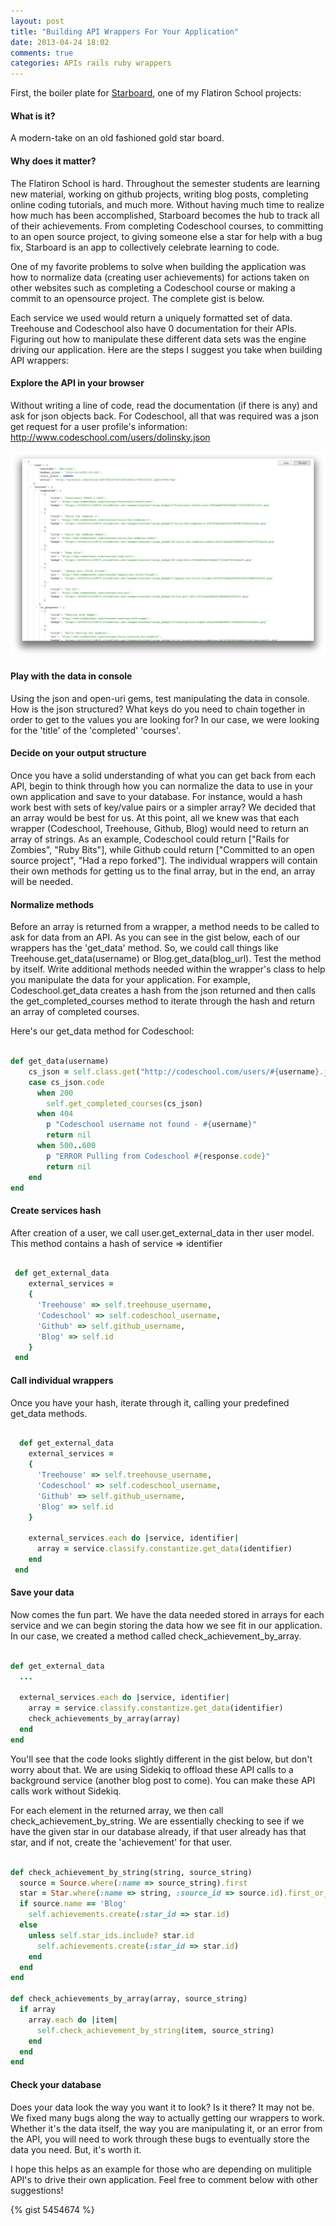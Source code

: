 ```yaml
---
layout: post
title: "Building API Wrappers For Your Application"
date: 2013-04-24 18:02
comments: true
categories: APIs rails ruby wrappers
---
```


First, the boiler plate for <a href="http://strboard.com">Starboard</a>, one of my Flatiron School projects:

<h4>What is it?</h4>

A modern-take on an old fashioned gold star board.

<h4>Why does it matter?</h4>

The Flatiron School is hard. Throughout the semester students are learning new material, working on github projects, writing blog posts, completing online coding tutorials, and much more. Without having much time to realize how much has been accomplished, Starboard becomes the hub to track all of their achievements. From completing Codeschool courses, to committing to an open source project, to giving someone else a star for help with a bug fix, Starboard is an app to collectively celebrate learning to code.

One of my favorite problems to solve when building the application was how to normalize data (creating user achievements) for actions taken on other websites such as completing a Codeschool course or making a commit to an opensource project. The complete gist is below.

Each service we used would return a uniquely formatted set of data. Treehouse and Codeschool also have 0 documentation for their APIs. Figuring out how to manipulate these different data sets was the engine driving our application. 
Here are the steps I suggest you take when building API wrappers:

<h4>Explore the API in your browser</h4>

Without writing a line of code, read the documentation (if there is any) and ask for json objects back. For Codeschool, all that was required was a json get request for a user profile's information: http://www.codeschool.com/users/dolinsky.json

<img src="/images/codeschool.png">

<h4>Play with the data in console</h4>

Using the json and open-uri gems, test manipulating the data in console. How is the json structured? What keys do you need to chain together in order to get to the values you are looking for? In our case, we were looking for the 'title' of the 'completed' 'courses'. 

<h4>Decide on your output structure</h4>

Once you have a solid understanding of what you can get back from each API, begin to think through how you can normalize the data to use in your own application and save to your database. For instance, would a hash work best with sets of key/value pairs or a simpler array? We decided that an array would be best for us. At this point, all we knew was that each wrapper (Codeschool, Treehouse, Github, Blog) would need to return an array of strings. As an example, Codeschool could return ["Rails for Zombies", "Ruby Bits"], while Github could return ["Committed to an open source project", "Had a repo forked"]. The individual wrappers will contain their own methods for getting us to the final array, but in the end, an array will be needed. 


<h4>Normalize methods</h4>

Before an array is returned from a wrapper, a method needs to be called to ask for data from an API. As you can see in the gist below, each of our wrappers has the 'get_data' method. So, we could call things like Treehouse.get_data(username) or Blog.get_data(blog_url). Test the method by itself. Write additional methods needed within the wrapper's class to help you manipulate the data for your application. For example, Codeschool.get_data creates a hash from the json returned and then calls the get_completed_courses method to iterate through the hash and return an array of completed courses. 

Here's our get_data method for Codeschool:

``` ruby

def get_data(username)
    cs_json = self.class.get("http://codeschool.com/users/#{username}.json")
    case cs_json.code
      when 200
        self.get_completed_courses(cs_json)
      when 404
        p "Codeschool username not found - #{username}"
        return nil
      when 500..600
        p "ERROR Pulling from Codeschool #{response.code}"
        return nil
    end
end

```

<h4>Create services hash</h4>

After creation of a user, we call user.get_external_data in ther user model. This method contains a hash of service => identifier

``` ruby

 def get_external_data
    external_services = 
    {
      'Treehouse' => self.treehouse_username,
      'Codeschool' => self.codeschool_username,
      'Github' => self.github_username,
      'Blog' => self.id
    }
 end

```

<h4>Call individual wrappers</h4>

 Once you have your hash, iterate through it, calling your predefined get_data methods.

``` ruby

  def get_external_data
    external_services = 
    {
      'Treehouse' => self.treehouse_username,
      'Codeschool' => self.codeschool_username,
      'Github' => self.github_username,
      'Blog' => self.id
    }

    external_services.each do |service, identifier|
      array = service.classify.constantize.get_data(identifier)
    end
 end

```

<h4>Save your data</h4>

 Now comes the fun part. We have the data needed stored in arrays for each service and we can begin storing the data how we see fit in our application. In our case, we created a method called check_achievement_by_array.  

``` ruby

def get_external_data
  ...

  external_services.each do |service, identifier|
    array = service.classify.constantize.get_data(identifier)
    check_achievements_by_array(array)
  end
end 

```

 You'll see that the code looks slightly different in the gist below, but don't worry about that. We are using Sidekiq to offload these API calls to a background service (another blog post to come). You can make these API calls work without Sidekiq.

 For each element in the returned array, we then call check_achievement_by_string. We are essentially checking to see if we have the given star in our database already, if that user already has that star, and if not, create the 'achievement' for that user.

``` ruby

def check_achievement_by_string(string, source_string)
  source = Source.where(:name => source_string).first
  star = Star.where(:name => string, :source_id => source.id).first_or_create
  if source.name == 'Blog'
    self.achievements.create(:star_id => star.id)
  else
    unless self.star_ids.include? star.id
      self.achievements.create(:star_id => star.id)
    end
  end
end
 
def check_achievements_by_array(array, source_string)
  if array
    array.each do |item|
      self.check_achievement_by_string(item, source_string)
    end
  end
end

```

<h4>Check your database</h4>

 Does your data look the way you want it to look? Is it there? It may not be. We fixed many bugs along the way to actually getting our wrappers to work. Whether it's the data itself, the way you are manipulating it, or an error from the API, you will need to work through these bugs to eventually store the data you need. But, it's worth it. 

I hope this helps as an example for those who are depending on mulitiple API's to drive their own application. Feel free to comment below with other suggestions!

{% gist 5454674 %}
